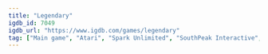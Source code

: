 ```yaml
---
title: "Legendary"
igdb_id: 7049
igdb_url: "https://www.igdb.com/games/legendary"
tag: ["Main game", "Atari", "Spark Unlimited", "SouthPeak Interactive", "Gamecock Media Group", "Shooter", "Single player", "Multiplayer", "First person", "Action", "Science fiction"]
---
```

